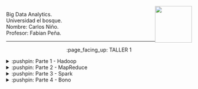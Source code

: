 <img align="right" width="100" height="100" src="https://upload.wikimedia.org/wikipedia/commons/thumb/6/62/Logo_de_la_Universidad_El_Bosque.svg/2260px-Logo_de_la_Universidad_El_Bosque.svg.png">

<p>
Big Data Analytics.
<br>
Universidad el bosque.
<br>
Nombre: Carlos Niño.
<br>
Profesor: Fabian Peña. 
</p>

---------------------------

<p align="center">
    :page_facing_up: TALLER 1
</p>


<details>
<summary>:pushpin: Parte 1 - Hadoop</summary>
  <br>
  1. Se instalo una maquina virtual en VirtualBox con Ubuntu como sistema:
   <br><br>
   <img src="./Screenshots/Ubuntu.png">

  <br>
  2. Se siguieron los pasos de esta guía:   
    <a href="http://cis.csuohio.edu/~sschung/cis612/Instruction_INSTALLING_HADOOP_Ubuntu.pdf">Guía Hadoop</a>
    <br><br>
    Evidencia:
    <br><br>
    <img src="./Screenshots/Evidencia1.png">
   
    
</details>

<details>
<summary>:pushpin: Parte 2 - MapReduce</summary>
this is hidden
</details>

<details>
<summary>:pushpin: Parte 3 - Spark</summary>
this is hidden
</details>

<details>
<summary>:pushpin: Parte 4 - Bono</summary>
this is hidden
</details>
